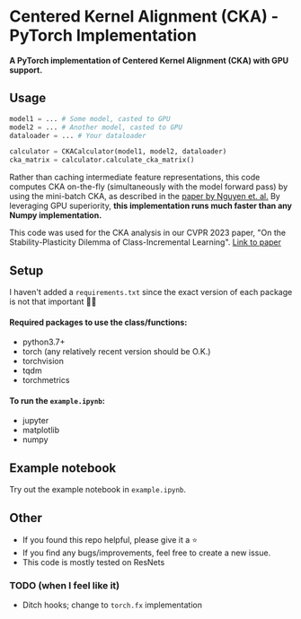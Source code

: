 # Centered Kernel Alignment (CKA) - PyTorch Implementation

**A PyTorch implementation of Centered Kernel Alignment (CKA) with GPU support.** 

## Usage
```python
model1 = ... # Some model, casted to GPU
model2 = ... # Another model, casted to GPU
dataloader = ... # Your dataloader

calculator = CKACalculator(model1, model2, dataloader)
cka_matrix = calculator.calculate_cka_matrix()
```

Rather than caching intermediate feature representations, this code computes CKA on-the-fly (simultaneously with the model forward pass) by using the mini-batch CKA, as described in the [paper by Nguyen et. al.](https://openreview.net/pdf?id=KJNcAkY8tY4)
By leveraging GPU superiority, **this implementation runs much faster than any Numpy implementation.**

This code was used for the CKA analysis in our CVPR 2023 paper, "On the Stability-Plasticity Dilemma of Class-Incremental Learning". [Link to paper](https://openaccess.thecvf.com/content/CVPR2023/papers/Kim_On_the_Stability-Plasticity_Dilemma_of_Class-Incremental_Learning_CVPR_2023_paper.pdf)

## Setup
I haven't added a `requirements.txt` since the exact version of each package is not that important :man_shrugging:

#### Required packages to use the class/functions:
* python3.7+
* torch (any relatively recent version should be O.K.)
* torchvision 
* tqdm
* torchmetrics

#### To run the `example.ipynb`:
* jupyter
* matplotlib
* numpy

## Example notebook
Try out the example notebook in `example.ipynb`.

## Other
* If you found this repo helpful, please give it a :star:
* If you find any bugs/improvements, feel free to create a new issue.
* This code is mostly tested on ResNets

### TODO (when I feel like it)
* Ditch hooks; change to `torch.fx` implementation
